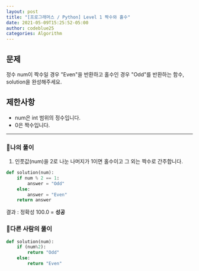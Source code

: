 ```yaml
---
layout: post
title: "[프로그래머스 / Python] Level 1 짝수와 홀수"
date: 2021-05-09T15:25:52-05:00
author: codeblue25
categories: Algorithm
---
```


<h2>문제</h2>

정수 num이 짝수일 경우 "Even"을 반환하고 홀수인 경우 "Odd"를 반환하는 함수, solution을 완성해주세요.

<h2>제한사항</h2>

- num은 int 범위의 정수입니다.
- 0은 짝수입니다.

---

<h3>🔹나의 풀이</h3>

1. 인풋값(num)을 2로 나눈 나머지가 1이면 홀수이고 그 외는 짝수로 간주합니다.

```python
def solution(num):
    if num % 2 == 1:
        answer = "Odd"
    else:
        answer = "Even"
    return answer
```

결과 : 정확성 100.0 = **성공**<br/>

<h3>🔸다른 사람의 풀이</h3>

```python
def solution(num):
    if (num%2):
        return "Odd"
    else:
        return "Even"
```
